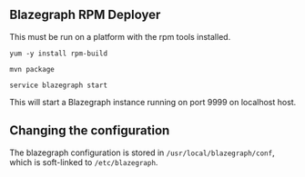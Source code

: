 Blazegraph RPM Deployer
-----------------

This must be run on a platform with the rpm tools installed.

```
yum -y install rpm-build
```

```
mvn package

service blazegraph start
```

This will start a Blazegraph instance running on port 9999 on localhost host.


Changing the configuration
-----------------

The blazegraph configuration is stored in `/usr/local/blazegraph/conf`, which is soft-linked to  `/etc/blazegraph`.

